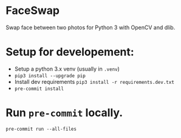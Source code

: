 # FaceSwap
Swap face between two photos for Python 3 with OpenCV and dlib.

# Setup for developement:
- Setup a python 3.x venv (usually in `.venv`)
- `pip3 install --upgrade pip`
- Install dev requirements `pip3 install -r requirements.dev.txt`
- `pre-commit install`

# Run `pre-commit` locally.

`pre-commit run --all-files`
